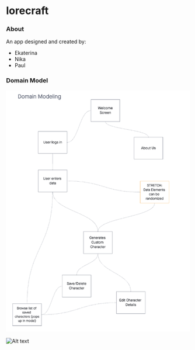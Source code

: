 # lorecraft

### About
An app designed and created by:

- Ekaterina
- Nika
- Paul

### Domain Model
![Domain Model](assets/images/DomainModel.png)


![Alt text](image.png)